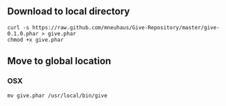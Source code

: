 ## Download to local directory
```
curl -s https://raw.github.com/mneuhaus/Give-Repository/master/give-0.1.0.phar > give.phar
chmod +x give.phar
```

## Move to global location

### OSX
```
mv give.phar /usr/local/bin/give
```